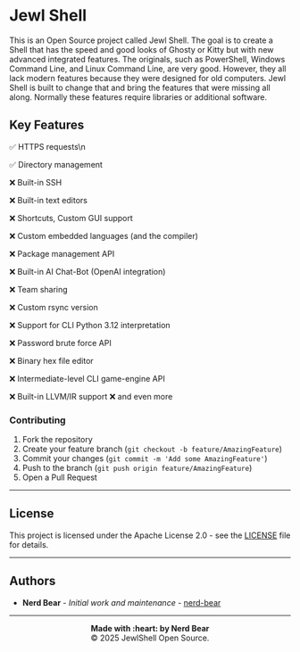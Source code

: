 # Jewl Shell

This is an Open Source project called Jewl Shell. The goal is to create a Shell that has the speed and good looks of Ghosty or Kitty but with new advanced integrated features. The originals, such as PowerShell, Windows Command Line, and Linux Command Line, are very good. However, they all lack modern features because they were designed for old computers. Jewl Shell is built to change that and bring the features that were missing all along. Normally these features require libraries or additional software.

## Key Features

✅ HTTPS requests\n

✅ Directory management

❌ Built-in SSH

❌ Built-in text editors

❌ Shortcuts, Custom GUI support

❌ Custom embedded languages (and the compiler)

❌ Package management API

❌ Built-in AI Chat-Bot (OpenAI integration)

❌ Team sharing

❌ Custom rsync version

❌ Support for CLI Python 3.12 interpretation

❌ Password brute force API

❌ Binary hex file editor

❌ Intermediate-level CLI game-engine API

❌ Built-in LLVM/IR support
❌ and even more

### Contributing

1. Fork the repository
2. Create your feature branch (`git checkout -b feature/AmazingFeature`)
3. Commit your changes (`git commit -m 'Add some AmazingFeature'`)
4. Push to the branch (`git push origin feature/AmazingFeature`)
5. Open a Pull Request

---

## License

This project is licensed under the Apache License 2.0 - see the [LICENSE](LICENSE) file for details.

---

## Authors

- **Nerd Bear** - *Initial work and maintenance* - [nerd-bear](https://github.com/nerd-bear)

---

<div align="center">
  <strong>Made with :heart: by Nerd Bear</strong><br>
  © 2025 JewlShell Open Source.
</div>
